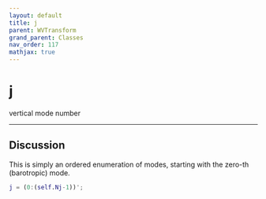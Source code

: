 ```yaml
---
layout: default
title: j
parent: WVTransform
grand_parent: Classes
nav_order: 117
mathjax: true
---
```


#  j

vertical mode number


---

## Discussion

This is simply an ordered enumeration of modes, starting with the zero-th (barotropic) mode.
```matlab
j = (0:(self.Nj-1))';
```

